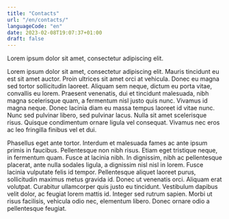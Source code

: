 ```yaml
---
title: "Contacts"
url: "/en/contacts/"
languageCode: "en"
date: 2023-02-08T19:07:37+01:00
draft: false
---
```




Lorem ipsum dolor sit amet, consectetur adipiscing elit.

Lorem ipsum dolor sit amet, consectetur adipiscing elit. Mauris tincidunt eu est sit amet auctor. Proin ultrices sit amet orci at vehicula. Donec eu magna sed tortor sollicitudin laoreet. Aliquam sem neque, dictum eu porta vitae, convallis eu lorem. Praesent venenatis, dui et tincidunt malesuada, nibh magna scelerisque quam, a fermentum nisl justo quis nunc. Vivamus id magna neque. Donec lacinia diam eu massa tempus laoreet id vitae nunc. Nunc sed pulvinar libero, sed pulvinar lacus. Nulla sit amet scelerisque risus. Quisque condimentum ornare ligula vel consequat. Vivamus nec eros ac leo fringilla finibus vel et dui.

Phasellus eget ante tortor. Interdum et malesuada fames ac ante ipsum primis in faucibus. Pellentesque non nibh risus. Etiam eget tristique neque, in fermentum quam. Fusce at lacinia nibh. In dignissim, nibh ac pellentesque placerat, ante nulla sodales ligula, a dignissim nisl nisl in lorem. Fusce lacinia vulputate felis id tempor. Pellentesque aliquet laoreet purus, sollicitudin maximus metus gravida id. Donec ut venenatis orci. Aliquam erat volutpat. Curabitur ullamcorper quis justo eu tincidunt. Vestibulum dapibus velit dolor, ac feugiat lorem mattis id. Integer sed rutrum sapien. Morbi ut risus facilisis, vehicula odio nec, elementum libero. Donec ornare odio a pellentesque feugiat.

